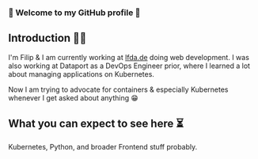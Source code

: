 ### 🌠 Welcome to my GitHub profile 🌠

## Introduction 👨‍💻
I'm Filip & I am currently working at [lfda.de](https://lfda.de) doing web development.
I was also working at Dataport as a DevOps Engineer prior, where I learned a lot about managing applications on Kubernetes.

Now I am trying to advocate for containers & especially Kubernetes whenever I get asked about anything 😁

## What you can expect to see here ⏳
Kubernetes, Python, and broader Frontend stuff probably. 

<!--
**filipweidemann/filipweidemann** is a ✨ _special_ ✨ repository because its `README.md` (this file) appears on your GitHub profile.

Here are some ideas to get you started:

- 🔭 I’m currently working on ...
- 🌱 I’m currently learning ...
- 👯 I’m looking to collaborate on ...
- 🤔 I’m looking for help with ...
- 💬 Ask me about ...
- 📫 How to reach me: ...
- 😄 Pronouns: ...
- ⚡ Fun fact: ...
-->
